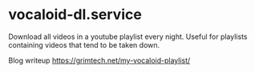 # vocaloid-dl.service

Download all videos in a youtube playlist every night. Useful for playlists containing videos that tend to be taken down.

Blog writeup https://grimtech.net/my-vocaloid-playlist/
